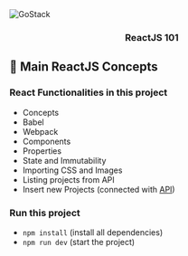 <img alt="GoStack" src="https://storage.googleapis.com/golden-wind/bootcamp-gostack/header-desafios.png" />

<h3 align="center">
  ReactJS 101
</h3>


## :rocket: Main ReactJS Concepts

### React Functionalities in this project

- Concepts
- Babel
- Webpack
- Components
- Properties
- State and Immutability
- Importing CSS and Images
- Listing projects from API
- Insert new Projects (connected with [API](https://github.com/jlimadev/gostack-nodejs-concepts))

### Run this project

- `npm install` (install all dependencies)
- `npm run dev` (start the project)